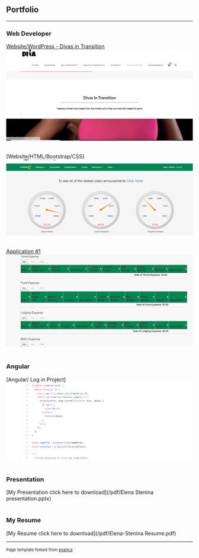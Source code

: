 ## Portfolio

---

### Web Developer 

[Website/WordPress - Divas in Transition](http://divasintransition.org/front-page/)
<img src="images/DivaInTransWebsite.PNG?raw=true"/>
<br>
<br>

[Website/HTML/Bootstrap/CSS]
<img src="images/WorkWebsite.PNG?raw=true"/>
<br>
<br>

[Application #1]()
<img src="images/ApplicationForm1.PNG?raw=true"/>
<br>
<br>

### Angular

[Angular/ Log in Project]
<img src="images/angular.PNG?raw=true"/>
<br>
<br>

### Presentation
[My Presentation click here to download](/pdf/Elena Stenina presentation.pptx)
<br>
<br>
### My Resume
[My Resume click here to download](/pdf/Elena-Stenina Resume.pdf)





---
<p style="font-size:11px">Page template forked from <a href="https://github.com/evanca/quick-portfolio">evanca</a></p>
<!-- Remove above link if you don't want to attibute -->

